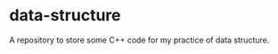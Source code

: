 data-structure
==============

A repository to store some C++ code for my practice of data structure.
